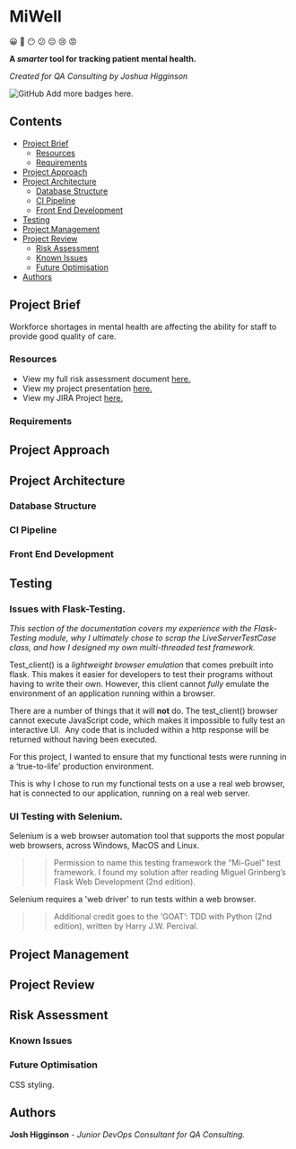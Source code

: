 [//]: # (Implicit Links Within Project)

[1]: https://docs.google.com/spreadsheets/d/1C1NilfOavO-xX1UOnmB7djAXTZ_X5EZ-cNiQfMzb8rI/edit?usp=sharing   "Risk Assessment"
[2]: https://docs.google.com/presentation/d/1BL5r35I7me4MSkJispzxlc57zhBZT7YtfSIj4wbV7tA/edit?usp=sharing   "Presentation"
[3]: https://team-1579095236068.atlassian.net/jira/your-work   "JIRA Project"
[4]: https://www.bma.org.uk/advice-and-support/nhs-delivery-and-workforce/workforce/mental-health-workforce-report   "mental health workforce report"


# MiWell

😀 🙂 😶 😕 😔 😢 😡

**A _smarter_ tool for tracking patient mental health.**

_Created for QA Consulting by Joshua Higginson_


![GitHub](https://img.shields.io/github/license/joshuahigginson1/DevOps_Assessment_1?style=flat-square)
Add more badges here.


## Contents

- [Project Brief](#project-brief)
  - [Resources](#resources)
  - [Requirements](#requirements)
- [Project Approach](#project-approach)
- [Project Architecture](#project-architecture)
  - [Database Structure](#database-structure)
  - [CI Pipeline](#ci-pipeline)
  - [Front End Development](#front-end-development)
- [Testing](#testing)
- [Project Management](#project-management)
- [Project Review](#project-review)
  - [Risk Assessment](#risk-assessment)
  - [Known Issues](#known-issues)
  - [Future Optimisation](#future-optimisation)
- [Authors](#authors)




## Project Brief

Workforce shortages in mental health are affecting the ability for staff to provide good quality of care.

### Resources

- View my full risk assessment document [here.][1]
- View my project presentation [here.][2]
- View my JIRA Project [here.][3]

### Requirements

## Project Approach

## Project Architecture

### Database Structure

### CI Pipeline

### Front End Development

## Testing

### Issues with Flask-Testing.

_This section of the documentation covers my experience with the Flask-Testing module, why I ultimately chose to scrap the LiveServerTestCase class, and how I designed my own multi-threaded test framework._

Test_client() is a _lightweight browser emulation_ that comes prebuilt into flask. This makes it easier for developers to test their programs without having to write their own.
However, this client cannot _fully_ emulate the environment of an application running within a browser.

There are a number of things that it will **not** do. The test_client() browser cannot execute JavaScript code, which makes it impossible to fully test an interactive UI. 
Any code that is included within a http response will be returned without having been executed.

For this project, I wanted to ensure that my functional tests were running in a ‘true-to-life' production environment.

This is why I chose to run my functional tests on a use a real web browser, hat is connected to our application, running on a real web server. 

### UI Testing with Selenium.

Selenium is a web browser automation tool that supports the most popular web browsers, across Windows, MacOS and Linux.

>> Permission to name this testing framework the “Mi-Guel” test framework.
>> I found my solution after reading Miguel Grinberg’s Flask Web Development (2nd edition). 

Selenium requires a 'web driver' to run tests within a web browser.

>> Additional credit goes to the ‘GOAT’: TDD with Python (2nd edition), written by Harry J.W. Percival.






## Project Management

## Project Review


## Risk Assessment

### Known Issues

### Future Optimisation

CSS styling.

## Authors

**Josh Higginson** - _Junior DevOps Consultant for QA Consulting._

